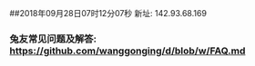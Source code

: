 ##2018年09月28日07时12分07秒 新址: 142.93.68.169
### 兔友常见问题及解答: https://github.com/wanggonging/d/blob/w/FAQ.md
